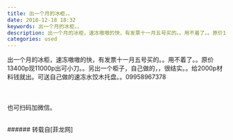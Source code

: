 ```yaml
---
title: 出一个月的冰柜，，
date: 2018-12-18 18:32
keywords: 出一个月的冰柜，，
description: 出一个月的冰柜，速冻嗷嗷的快，有发票十一月五号买的。。用不着了。。原价13400p现11000p出可小刀。。另出一个柜子，自己做的，，很结实。。给2000p材料钱就出。可送自己做的速冻水饺木托盘。。09958967378   也可扫码加微信。
categories: used
---
```

<td class="t_f" id="postmessage_2517337">

出一个月的冰柜，速冻嗷嗷的快，有发票十一月五号买的。。用不着了。。原价13400p现11000p出可小刀。。另出一个柜子，自己做的，，很结实。。给2000p材料钱就出。可送自己做的速冻水饺木托盘。。09958967378   <br/>
<img alt="" border="0" class="zoom" data-cf-modified-d776388ac08ed10c75bc76cc-="" file="http://www.flw.ph/data/appbyme/upload/image/201812/18/BqA2TE9QxgMZ.jpg" id="aimg_DmlP7" lazyloadthumb="1" onclick="" onmouseover="" src="http://www.flw.ph/data/appbyme/upload/image/201812/18/BqA2TE9QxgMZ.jpg"/><br/>
<br/>
<img alt="" border="0" class="zoom" data-cf-modified-d776388ac08ed10c75bc76cc-="" file="http://www.flw.ph/data/appbyme/upload/image/201812/18/4VaoUWDbkRbc.jpg" id="aimg_EoH99" lazyloadthumb="1" onclick="" onmouseover="" src="http://www.flw.ph/data/appbyme/upload/image/201812/18/4VaoUWDbkRbc.jpg"/><br/>
<br/>
<img alt="" border="0" class="zoom" data-cf-modified-d776388ac08ed10c75bc76cc-="" file="http://www.flw.ph/data/appbyme/upload/image/201812/18/jQ2Wh1N9Sclj.jpg" id="aimg_eE1RE" lazyloadthumb="1" onclick="" onmouseover="" src="http://www.flw.ph/data/appbyme/upload/image/201812/18/jQ2Wh1N9Sclj.jpg"/><br/>
<br/>
<img alt="" border="0" class="zoom" data-cf-modified-d776388ac08ed10c75bc76cc-="" file="http://www.flw.ph/data/appbyme/upload/image/201812/18/h46UsDj4dPKi.jpg" id="aimg_xpGoa" lazyloadthumb="1" onclick="" onmouseover="" src="http://www.flw.ph/data/appbyme/upload/image/201812/18/h46UsDj4dPKi.jpg"/><br/>
也可扫码加微信。<br/>
<img alt="" border="0" class="zoom" data-cf-modified-d776388ac08ed10c75bc76cc-="" file="http://www.flw.ph/data/appbyme/upload/image/201812/18/a9iE2o7nbmXk.jpg" id="aimg_qkk52" lazyloadthumb="1" onclick="" onmouseover="" src="http://www.flw.ph/data/appbyme/upload/image/201812/18/a9iE2o7nbmXk.jpg"/><br/>
<br/>
</td>
###### 转载自[菲龙网]